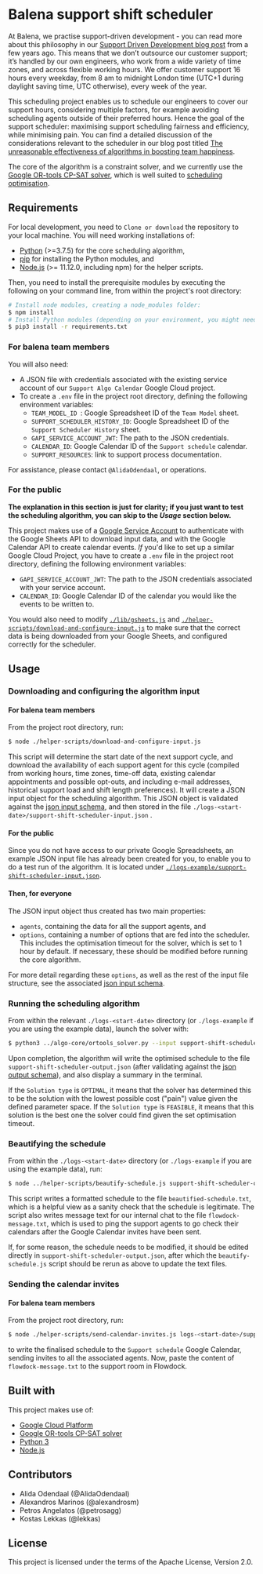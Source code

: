 # Balena support shift scheduler

At Balena, we practise support-driven development - you can read more about this philosophy in our [Support Driven Development blog post](https://www.balena.io/blog/support-driven-development/) from a few years ago. This means that we don’t outsource our customer support; it’s handled by our own engineers, who work from a wide variety of time zones, and across flexible working hours.  We offer customer support 16 hours every weekday, from 8 am to midnight London time (UTC+1 during daylight saving time, UTC otherwise), every week of the year.

This scheduling project enables us to schedule our engineers to cover our support hours, considering multiple factors, for example avoiding scheduling agents outside of their preferred hours. Hence the goal of the support scheduler: maximising support scheduling fairness and efficiency, while minimising pain. You can find a detailed discussion of the considerations relevant to the scheduler in our blog post titled [The unreasonable effectiveness of algorithms in boosting team happiness](https://www.balena.io/blog/the-unreasonable-effectiveness-of-algorithms-in-boosting-team-happiness/).

The core of the algorithm is a constraint solver, and we currently use the [Google OR-tools CP-SAT solver](https://developers.google.com/optimization/cp/cp_solver), which is well suited to [scheduling optimisation](<https://developers.google.com/optimization/scheduling/job_shop>).



## Requirements

For local development, you need to `Clone or download` the repository to your local machine. You will need working installations of:

* [Python](https://www.python.org/downloads/) (>=3.7.5) for the core scheduling algorithm, 
* [pip](<https://pypi.org/project/pip/>) for installing the Python modules, and
* [Node.js](https://nodejs.org/en/download/) (>= 11.12.0, including npm) for the helper scripts.

Then, you need to install the prerequisite modules by executing the following on your command line, from within the project's root directory:

```bash
# Install node modules, creating a node_modules folder:
$ npm install
# Install Python modules (depending on your environment, you might need to prepend this with sudo):
$ pip3 install -r requirements.txt     
```

### For balena team members

You will also need:

* A JSON file with credentials associated with the existing service account of our `Support Algo Calendar` Google Cloud project.
* To create a `.env` file in the project root directory, defining the following environment variables:
  * `TEAM_MODEL_ID `: Google Spreadsheet ID of the `Team Model` sheet.
  * `SUPPORT_SCHEDULER_HISTORY_ID`: Google Spreadsheet ID of the `Support Scheduler History` sheet.
  * `GAPI_SERVICE_ACCOUNT_JWT`: The path to the JSON credentials.
  * `CALENDAR_ID`: Google Calendar ID of the `Support schedule` calendar.
  * `SUPPORT_RESOURCES`: link to support process documentation.

For assistance, please contact `@AlidaOdendaal`, or operations.



### For the public

**The explanation in this section is just for clarity; if you just want to test the scheduling algorithm, you can skip to the *Usage* section below.**

This project makes use of a [Google Service Account](https://cloud.google.com/compute/docs/access/service-accounts) to authenticate with the Google Sheets API to download input data, and with the Google Calendar API to create calendar events. *If* you'd like to set up a similar Google Cloud Project, you have to create a `.env` file in the project root directory, defining the following environment variables:

- `GAPI_SERVICE_ACCOUNT_JWT`: The path to the JSON credentials associated with your service account.
- `CALENDAR_ID`: Google Calendar ID of the calendar you would like the events to be written to.

You would also need to modify [`./lib/gsheets.js`](./lib/gsheets.js) and [`./helper-scripts/download-and-configure-input.js`](./helper-scripts/download-and-configure-input.js) to make sure that the correct data is being downloaded from your Google Sheets, and configured correctly for the scheduler.



## Usage



### Downloading and configuring the algorithm input



#### For balena team members

From the project root directory, run:

``` bash
$ node ./helper-scripts/download-and-configure-input.js
```

This script will determine the start date of the next support cycle, and download the availability of each support agent for this cycle (compiled from working hours, time zones, time-off data, existing calendar appointments and possible opt-outs, and including e-mail addresses, historical support load and shift length preferences). It will create a JSON input object for the scheduling algorithm. This JSON object is validated against the [json input schema](./lib/schemas/support-shift-scheduler-input.schema.json), and then stored in the file `./logs-<start-date>/support-shift-scheduler-input.json` .



#### For the public

Since you do not have access to our private Google Spreadsheets, an example JSON input file has already been created for you, to enable you to do a test run of the algorithm. It is located under [`./logs-example/support-shift-scheduler-input.json`](./logs-example/support-shift-scheduler-input.json).



#### Then, for everyone

The JSON input object thus created has two main properties:

* `agents`, containing the data for all the support agents, and
* `options`, containing a number of options that are fed into the scheduler. This includes the optimisation timeout for the solver, which is set to 1 hour by default. If necessary, these should be modified before running the core algorithm.

For more detail regarding these `options`, as well as the rest of the input file structure, see the associated [json input schema](./lib/schemas/support-shift-scheduler-input.schema.json).



### Running the scheduling algorithm

From within the relevant `./logs-<start-date>`  directory (or `./logs-example` if you are using the example data), launch the solver with:

```bash
$ python3 ../algo-core/ortools_solver.py --input support-shift-scheduler-input.json
```

Upon completion, the algorithm will write the optimised schedule to the file `support-shift-scheduler-output.json` (after validating against the [json output schema](./lib/schemas/support-shift-scheduler-output.schema.json)), and also display a summary in the terminal.

If the `Solution type` is `OPTIMAL`, it means that the solver has determined this to be the solution with the lowest possible cost ("pain") value given the defined parameter space. If the `Solution type` is `FEASIBLE`, it means that this solution is the best one the solver could find given the set optimisation timeout.



### Beautifying the schedule

From within the `./logs-<start-date>`  directory (or `./logs-example` if you are using the example data), run:

```bash
$ node ../helper-scripts/beautify-schedule.js support-shift-scheduler-output.json
```

This script writes a formatted schedule to the file `beautified-schedule.txt`, which is a helpful view as a sanity check that the schedule is legitimate. The script also writes message text for our internal chat to the file `flowdock-message.txt`, which is used to ping the support agents to go check their calendars after the Google Calendar invites have been sent.

If, for some reason, the schedule needs to be modified, it should be edited directly in `support-shift-scheduler-output.json`, after which the `beautify-schedule.js` script should be rerun as above to update the text files.



### Sending the calendar invites

#### For balena team members

From the project root directory, run:

```bash
$ node ./helper-scripts/send-calendar-invites.js logs-<start-date>/support-shift-scheduler-output.json
```

to write the finalised schedule to the `Support schedule` Google Calendar, sending invites to all the associated agents.  Now, paste the content of `flowdock-message.txt` to the support room in Flowdock.



## Built with

This project makes use of:

* [Google Cloud Platform](https://cloud.google.com/)
* [Google OR-tools CP-SAT solver](https://developers.google.com/optimization/cp/cp_solver)
* [Python 3](https://www.python.org/downloads/) 
* [Node.js](https://nodejs.org/en/download/)



## Contributors

* Alida Odendaal (@AlidaOdendaal)
* Alexandros Marinos (@alexandrosm)
* Petros Angelatos (@petrosagg)
* Kostas Lekkas (@lekkas)



## License

This project is licensed under the terms of the Apache License, Version 2.0.
